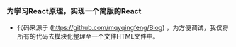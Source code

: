 ### 为学习React原理，实现一个简版的React
* 代码来源于 (https://github.com/mqyqingfeng/Blog) ，为方便调试，我仅将所有的代码去模块化整理至一个文件HTML文件中。
